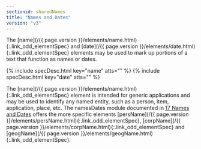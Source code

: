 ```yaml
---
sectionid: sharedNames
title: "Names and Dates"
version: "v3"
---
```




The [name](/{{ page.version }}/elements/name.html){:.link_odd_elementSpec} and [date](/{{ page.version }}/elements/date.html){:.link_odd_elementSpec} elements may be used to
mark up portions of a text that function as names or dates.



{% include specDesc.html key="name" atts="" %}
{% include specDesc.html key="date" atts="" %}



The [name](/{{ page.version }}/elements/name.html){:.link_odd_elementSpec} element is intended for generic applications and may be
used to identify any named entity, such as a person, item, application, place, etc.
The
namesDates module documented in <a class="link_ptr" title="Names and Dates" href="/{{ page.version }}/guidelines/namesDates.html">17 Names and Dates</a> offers the more specific
elements [persName](/{{ page.version }}/elements/persName.html){:.link_odd_elementSpec}, [corpName](/{{ page.version }}/elements/corpName.html){:.link_odd_elementSpec} and [geogName](/{{ page.version }}/elements/geogName.html){:.link_odd_elementSpec}.

